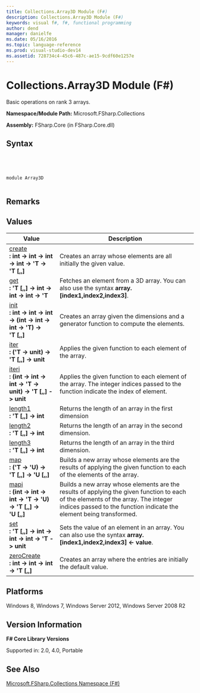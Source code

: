 ```yaml
---
title: Collections.Array3D Module (F#)
description: Collections.Array3D Module (F#)
keywords: visual f#, f#, functional programming
author: dend
manager: danielfe
ms.date: 05/16/2016
ms.topic: language-reference
ms.prod: visual-studio-dev14
ms.assetid: 728734c4-45c6-487c-ae15-9cdf60e1257e 
---
```


# Collections.Array3D Module (F#)

Basic operations on rank 3 arrays.

**Namespace/Module Path:** Microsoft.FSharp.Collections

**Assembly:** FSharp.Core (in FSharp.Core.dll)


## Syntax



```




module Array3D


```





## Remarks

## Values


|Value|Description|
|-----|-----------|
|[create](http://msdn.microsoft.com/en-us/library/ca930a5a-bf9d-4819-ba23-cc6bfb9c4233)<br />**: int -&gt; int -&gt; int -&gt; int -&gt; 'T -&gt; 'T [,,]**|Creates an array whose elements are all initially the given value.|
|[get](http://msdn.microsoft.com/en-us/library/c4f024ba-4bb6-492a-aa7d-bfb02576ac6b)<br />**: 'T [,,] -&gt; int -&gt; int -&gt; int -&gt; 'T**|Fetches an element from a 3D array. You can also use the syntax **array.[index1,index2,index3]**.|
|[init](http://msdn.microsoft.com/en-us/library/fcd89119-995c-4f28-9e79-7e8b14ca6f08)<br />**: int -&gt; int -&gt; int -&gt; (int -&gt; int -&gt; int -&gt; 'T) -&gt; 'T [,,]**|Creates an array given the dimensions and a generator function to compute the elements.|
|[iter](http://msdn.microsoft.com/en-us/library/99b0ab25-8fe7-47a8-a193-6d0dd9b0b630)<br />**: ('T -&gt; unit) -&gt; 'T [,,] -&gt; unit**|Applies the given function to each element of the array.|
|[iteri](http://msdn.microsoft.com/en-us/library/c4e1d5ec-7b6e-4aa3-9fab-d1ff443ee867)<br />**: (int -&gt; int -&gt; int -&gt; 'T -&gt; unit) -&gt; 'T [,,] -&gt; unit**|Applies the given function to each element of the array. The integer indices passed to the function indicate the index of element.|
|[length1](http://msdn.microsoft.com/en-us/library/6d655ea9-e1d5-49a4-96e7-30c4bb077bc5)<br />**: 'T [,,] -&gt; int**|Returns the length of an array in the first dimension|
|[length2](http://msdn.microsoft.com/en-us/library/367b5647-745f-4db8-b586-064622e04d98)<br />**: 'T [,,] -&gt; int**|Returns the length of an array in the second dimension.|
|[length3](http://msdn.microsoft.com/en-us/library/4995858d-ba53-4d61-81e0-1f8a553e4ac8)<br />**: 'T [,,] -&gt; int**|Returns the length of an array in the third dimension.|
|[map](http://msdn.microsoft.com/en-us/library/01f91430-9fb0-4fa3-bc7f-dbfd004487af)<br />**: ('T -&gt; 'U) -&gt; 'T [,,] -&gt; 'U [,,]**|Builds a new array whose elements are the results of applying the given function to each of the elements of the array.|
|[mapi](http://msdn.microsoft.com/en-us/library/99a1673b-524b-408d-ad6d-9179535f2ac6)<br />**: (int -&gt; int -&gt; int -&gt; 'T -&gt; 'U) -&gt; 'T [,,] -&gt; 'U [,,]**|Builds a new array whose elements are the results of applying the given function to each of the elements of the array. The integer indices passed to the function indicate the element being transformed.|
|[set](http://msdn.microsoft.com/en-us/library/825c1e6d-b9e0-4b45-8adf-c8fe46fe1d4b)<br />**: 'T [,,] -&gt; int -&gt; int -&gt; int -&gt; 'T -&gt; unit**|Sets the value of an element in an array. You can also use the syntax **array.[index1,index2,index3] &lt;- value**.|
|[zeroCreate](http://msdn.microsoft.com/en-us/library/a56ae875-8805-4527-b459-a7a97756ce84)<br />**: int -&gt; int -&gt; int -&gt; 'T [,,]**|Creates an array where the entries are initially the default value.|

## Platforms
Windows 8, Windows 7, Windows Server 2012, Windows Server 2008 R2


## Version Information
**F# Core Library Versions**

Supported in: 2.0, 4.0, Portable


## See Also
[Microsoft.FSharp.Collections Namespace &#40;F&#35;&#41;](Microsoft.FSharp.Collections-Namespace-%5BFSharp%5D.md)

